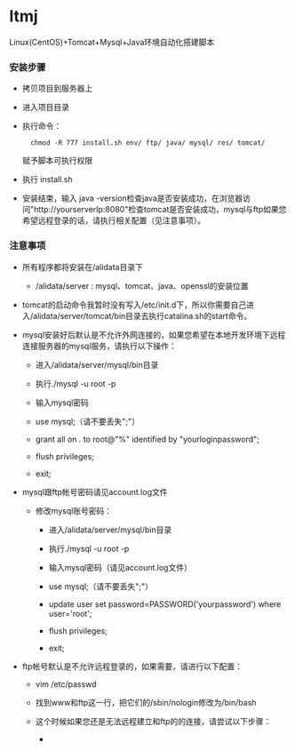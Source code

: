 # ltmj

Linux(CentOS)+Tomcat+Mysql+Java环境自动化搭建脚本

### 安装步骤

* 拷贝项目到服务器上

* 进入项目目录

* 执行命令：

        chmod -R 777 install.sh env/ ftp/ java/ mysql/ res/ tomcat/
        
  赋予脚本可执行权限
  
* 执行 install.sh

* 安装结束，输入 java -version检查java是否安装成功，在浏览器访问"http://yourserverIp:8080"检查tomcat是否安装成功，mysql与ftp如果您希望远程登录的话，请执行相关配置（见注意事项）。

### 注意事项

* 所有程序都将安装在/alidata目录下

    * /alidata/server : mysql、tomcat、java、openssl的安装位置
     
* tomcat的启动命令我暂时没有写入/etc/init.d下，所以你需要自己进入/alidata/server/tomcat/bin目录去执行catalina.sh的start命令。

* mysql安装好后默认是不允许外网连接的，如果您希望在本地开发环境下远程连接服务器的mysql服务，请执行以下操作：

    * 进入/alidata/server/mysql/bin目录
    
    * 执行./mysql -u root -p
    
    * 输入mysql密码
    
    * use mysql;（请不要丢失";"）
    
    * grant all on *.* to root@"%" identified by "yourloginpassword";
    
    * flush privileges;
    
    * exit;

* mysql跟ftp帐号密码请见account.log文件

    * 修改mysql账号密码：
    
        * 进入/alidata/server/mysql/bin目录
        
        * 执行./mysql -u root -p
        
        * 输入mysql密码（请见account.log文件）
        
        * use mysql;（请不要丢失";"）
        
        * update user set password=PASSWORD('yourpassword') where user='root';
        
        * flush privileges;
        
        * exit;
        
* ftp帐号默认是不允许远程登录的，如果需要，请进行以下配置：

    * vim /etc/passwd
    
    * 找到www和ftp这一行，把它们的/sbin/nologin修改为/bin/bash
    
    * 这个时候如果您还是无法远程建立和ftp的的连接，请尝试以下步骤：
    
        * 



